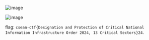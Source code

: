 ![image](https://github.com/user-attachments/assets/0f4129f8-be15-47df-b7aa-377eeef51fd1)

![image](https://github.com/user-attachments/assets/9c543b4e-9422-4c3d-afb0-304a666ac57d)

flag: `csean-ctf{Designation and Protection of Critical National Information Infrastructure Order 2024, 13 Critical Sectors}24`.
